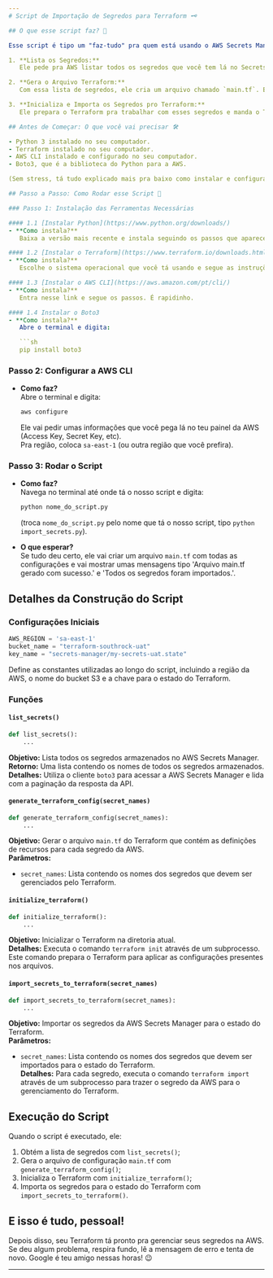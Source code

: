 ```yaml
---
# Script de Importação de Segredos para Terraform 🗝

## O que esse script faz? 🤔

Esse script é tipo um "faz-tudo" pra quem está usando o AWS Secrets Manager junto com o Terraform. Ele faz três coisas principais:

1. **Lista os Segredos:**  
   Ele pede pra AWS listar todos os segredos que você tem lá no Secrets Manager.

2. **Gera o Arquivo Terraform:**  
   Com essa lista de segredos, ele cria um arquivo chamado `main.tf`. Esse arquivo é uma receitinha que diz pro Terraform como gerenciar esses segredos.

3. **Inicializa e Importa os Segredos pro Terraform:**  
   Ele prepara o Terraform pra trabalhar com esses segredos e manda o Terraform importar todos eles.

## Antes de Começar: O que você vai precisar 🛠

- Python 3 instalado no seu computador.
- Terraform instalado no seu computador.
- AWS CLI instalado e configurado no seu computador.
- Boto3, que é a biblioteca do Python para a AWS.

(Sem stress, tá tudo explicado mais pra baixo como instalar e configurar essas coisas.)

## Passo a Passo: Como Rodar esse Script 🚀

### Passo 1: Instalação das Ferramentas Necessárias

#### 1.1 [Instalar Python](https://www.python.org/downloads/)
- **Como instala?**  
   Baixa a versão mais recente e instala seguindo os passos que aparecem na tela. É bem tranquilo.

#### 1.2 [Instalar o Terraform](https://www.terraform.io/downloads.html)
- **Como instala?**  
   Escolhe o sistema operacional que você tá usando e segue as instruções.

#### 1.3 [Instalar o AWS CLI](https://aws.amazon.com/pt/cli/)
- **Como instala?**  
   Entra nesse link e segue os passos. É rapidinho.

#### 1.4 Instalar o Boto3
- **Como instala?**  
   Abre o terminal e digita:

   ```sh
   pip install boto3
   ```

### Passo 2: Configurar a AWS CLI

- **Como faz?**  
   Abre o terminal e digita:

   ```sh
   aws configure
   ```
   Ele vai pedir umas informações que você pega lá no teu painel da AWS (Access Key, Secret Key, etc).  
   Pra região, coloca `sa-east-1` (ou outra região que você prefira).

### Passo 3: Rodar o Script

- **Como faz?**  
   Navega no terminal até onde tá o nosso script e digita:
   ```sh
   python nome_do_script.py
   ```
   (troca `nome_do_script.py` pelo nome que tá o nosso script, tipo `python import_secrets.py`).

- **O que esperar?**  
   Se tudo deu certo, ele vai criar um arquivo `main.tf` com todas as configurações e vai mostrar umas mensagens tipo 'Arquivo main.tf gerado com sucesso.' e 'Todos os segredos foram importados.'.

## Detalhes da Construção do Script

### Configurações Iniciais

```python
AWS_REGION = 'sa-east-1'
bucket_name = "terraform-southrock-uat"
key_name = "secrets-manager/my-secrets-uat.state"
```

Define as constantes utilizadas ao longo do script, incluindo a região da AWS, o nome do bucket S3 e a chave para o estado do Terraform.

### Funções

#### `list_secrets()`

```python
def list_secrets():
    ...
```

**Objetivo:** Lista todos os segredos armazenados no AWS Secrets Manager.  
**Retorno:** Uma lista contendo os nomes de todos os segredos armazenados.  
**Detalhes:** Utiliza o cliente `boto3` para acessar a AWS Secrets Manager e lida com a paginação da resposta da API.

#### `generate_terraform_config(secret_names)`

```python
def generate_terraform_config(secret_names):
    ...
```

**Objetivo:** Gerar o arquivo `main.tf` do Terraform que contém as definições de recursos para cada segredo da AWS.  
**Parâmetros:** 
- `secret_names`: Lista contendo os nomes dos segredos que devem ser gerenciados pelo Terraform.

#### `initialize_terraform()`

```python
def initialize_terraform():
    ...
```

**Objetivo:** Inicializar o Terraform na diretoria atual.  
**Detalhes:** Executa o comando `terraform init` através de um subprocesso. Este comando prepara o Terraform para aplicar as configurações presentes nos arquivos.

#### `import_secrets_to_terraform(secret_names)`

```python
def import_secrets_to_terraform(secret_names):
    ...
```

**Objetivo:** Importar os segredos da AWS Secrets Manager para o estado do Terraform.  
**Parâmetros:** 
- `secret_names`: Lista contendo os nomes dos segredos que devem ser importados para o estado do Terraform.  
**Detalhes:** Para cada segredo, executa o comando `terraform import` através de um subprocesso para trazer o segredo da AWS para o gerenciamento do Terraform.

## Execução do Script

Quando o script é executado, ele:

1. Obtém a lista de segredos com `list_secrets()`;
2. Gera o arquivo de configuração `main.tf` com `generate_terraform_config()`;
3. Inicializa o Terraform com `initialize_terraform()`;
4. Importa os segredos para o estado do Terraform com `import_secrets_to_terraform()`.

## E isso é tudo, pessoal!

Depois disso, seu Terraform tá pronto pra gerenciar seus segredos na AWS. Se deu algum problema, respira fundo, lê a mensagem de erro e tenta de novo. Google é teu amigo nessas horas! 😉

---
```

